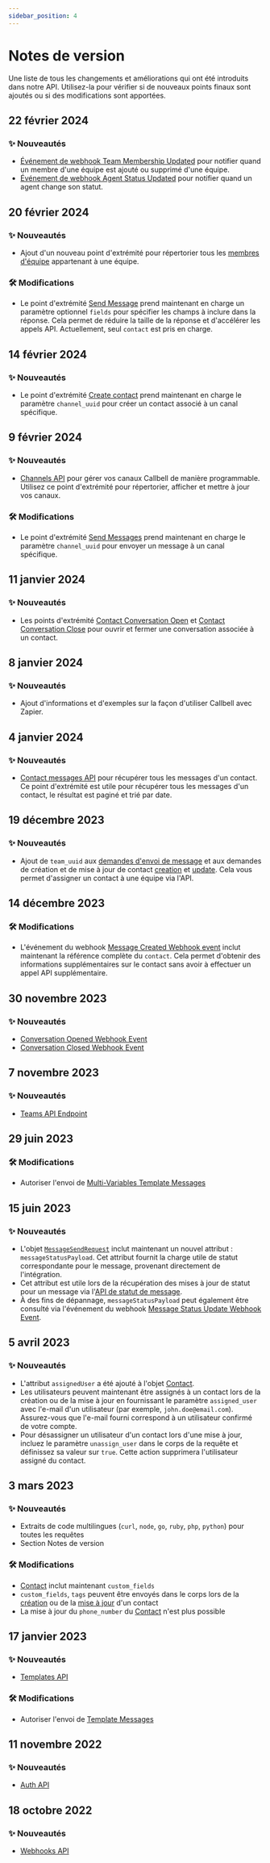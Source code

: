 ```yaml
---
sidebar_position: 4
---
```


# Notes de version

Une liste de tous les changements et améliorations qui ont été introduits dans notre API. Utilisez-la pour vérifier si de nouveaux points finaux sont ajoutés ou si des modifications sont apportées.

## 22 février 2024

### ✨ Nouveautés

- [Événement de webhook Team Membership Updated](/api/reference/webhooks/team_events/team_membership_updated) pour notifier quand un membre d'une équipe est ajouté ou supprimé d'une équipe.
- [Événement de webhook Agent Status Updated](/api/reference/webhooks/agent_events/agent_status_updated) pour notifier quand un agent change son statut.

## 20 février 2024

### ✨ Nouveautés

- Ajout d'un nouveau point d'extrémité pour répertorier tous les [membres d'équipe](/api/reference/teams_api/get_team_members) appartenant à une équipe.

### 🛠️ Modifications

- Le point d'extrémité [Send Message](/api/reference/messages_api/post_send_messages) prend maintenant en charge un paramètre optionnel `fields` pour spécifier les champs à inclure dans la réponse. Cela permet de réduire la taille de la réponse et d'accélérer les appels API. Actuellement, seul `contact` est pris en charge.

## 14 février 2024

### ✨ Nouveautés

- Le point d'extrémité [Create contact](/api/reference/contacts_api/post_contacts) prend maintenant en charge le paramètre `channel_uuid` pour créer un contact associé à un canal spécifique.

## 9 février 2024

### ✨ Nouveautés

- [Channels API](/api/reference/channels_api/introduction) pour gérer vos canaux Callbell de manière programmable. Utilisez ce point d'extrémité pour répertorier, afficher et mettre à jour vos canaux.

### 🛠️ Modifications

- Le point d'extrémité [Send Messages](/api/reference/messages_api/post_send_messages) prend maintenant en charge le paramètre `channel_uuid` pour envoyer un message à un canal spécifique.

## 11 janvier 2024

### ✨ Nouveautés

- Les points d'extrémité [Contact Conversation Open](/api/reference/contacts_api/post_contact_conversation_open) et [Contact Conversation Close](/api/reference/contacts_api/post_contact_conversation_close) pour ouvrir et fermer une conversation associée à un contact.

## 8 janvier 2024

### ✨ Nouveautés

- Ajout d'informations et d'exemples sur la façon d'utiliser Callbell avec Zapier.

## 4 janvier 2024

### ✨ Nouveautés

- [Contact messages API](/api/reference/contacts_api/get_contact_messages) pour récupérer tous les messages d'un contact. Ce point d'extrémité est utile pour récupérer tous les messages d'un contact, le résultat est paginé et trié par date.

## 19 décembre 2023

### ✨ Nouveautés

- Ajout de `team_uuid` aux [demandes d'envoi de message](/api/reference/messages_api/post_send_messages) et aux demandes de création et de mise à jour de contact [creation](/api/reference/contacts_api/post_contacts) et [update](/api/reference/contacts_api/patch_contacts). Cela vous permet d'assigner un contact à une équipe via l'API.

## 14 décembre 2023

### 🛠️ Modifications

- L'événement du webhook [Message Created Webhook event](/api/reference/webhooks/message_events/message_created) inclut maintenant la référence complète du `contact`. Cela permet d'obtenir des informations supplémentaires sur le contact sans avoir à effectuer un appel API supplémentaire.

## 30 novembre 2023

### ✨ Nouveautés

- [Conversation Opened Webhook Event](/api/reference/webhooks/conversation_events/conversation_opened)
- [Conversation Closed Webhook Event](/api/reference/webhooks/conversation_events/conversation_closed)

## 7 novembre 2023

### ✨ Nouveautés

- [Teams API Endpoint](/api/reference/teams_api/introduction)

## 29 juin 2023

### 🛠️ Modifications

- Autoriser l'envoi de [Multi-Variables Template Messages](/api/reference/messages_api/post_send_messages#send-multi-variables-template-messages)

## 15 juin 2023

### ✨ Nouveautés

- L'objet [`MessageSendRequest`](/api/reference/object_types/message_send_request) inclut maintenant un nouvel attribut : `messageStatusPayload`. Cet attribut fournit la charge utile de statut correspondante pour le message, provenant directement de l'intégration.
- Cet attribut est utile lors de la récupération des mises à jour de statut pour un message via l'[API de statut de message](/api/reference/messages_api/get_message_status).
- À des fins de dépannage, `messageStatusPayload` peut également être consulté via l'événement du webhook [Message Status Update Webhook Event](/api/reference/webhooks/message_events/message_status_updated).

## 5 avril 2023

### ✨ Nouveautés

- L'attribut `assignedUser` a été ajouté à l'objet [Contact](/api/reference/object_types/contact).
- Les utilisateurs peuvent maintenant être assignés à un contact lors de la création ou de la mise à jour en fournissant le paramètre `assigned_user` avec l'e-mail d'un utilisateur (par exemple, `john.doe@email.com`). Assurez-vous que l'e-mail fourni correspond à un utilisateur confirmé de votre compte.
- Pour désassigner un utilisateur d'un contact lors d'une mise à jour, incluez le paramètre `unassign_user` dans le corps de la requête et définissez sa valeur sur `true`. Cette action supprimera l'utilisateur assigné du contact.

## 3 mars 2023

### ✨ Nouveautés

- Extraits de code multilingues (`curl`, `node`, `go`, `ruby`, `php`, `python`) pour toutes les requêtes
- Section Notes de version

### 🛠️ Modifications

- [Contact](/api/reference/object_types/contact) inclut maintenant `custom_fields`
- `custom_fields`, `tags` peuvent être envoyés dans le corps lors de la [création](/api/reference/contacts_api/post_contacts) ou de la [mise à jour](/api/reference/contacts_api/post_contacts) d'un contact
- La mise à jour du `phone_number` du [Contact](/api/reference/object_types/contact) n'est plus possible

## 17 janvier 2023

### ✨ Nouveautés

- [Templates API](/api/reference/template_messages_api/introduction)

### 🛠️ Modifications

- Autoriser l'envoi de [Template Messages](/api/reference/messages_api/post_send_messages#send-template-messages)

## 11 novembre 2022

### ✨ Nouveautés

- [Auth API](/api/reference/auth_api/introduction)

## 18 octobre 2022

### ✨ Nouveautés

- [Webhooks API](/api/reference/webhooks_api/introduction)